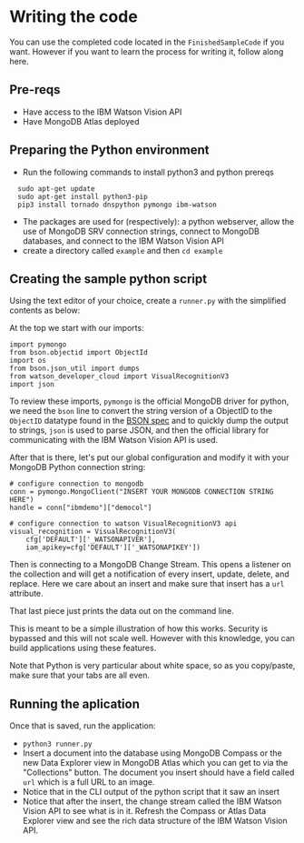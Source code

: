 # Writing the code
You can use the completed code located in the `FinishedSampleCode` if you want. However if you want to learn the process for writing it, follow along here.

## Pre-reqs
* Have access to the IBM Watson Vision API
* Have MongoDB Atlas deployed

## Preparing the Python environment
* Run the following commands to install python3 and python prereqs

```
  sudo apt-get update
  sudo apt-get install python3-pip
  pip3 install tornado dnspython pymongo ibm-watson
```

* The packages are used for (respectively): a python webserver, allow the use of MongoDB SRV connection strings, connect to MongoDB databases, and connect to the IBM Watson Vision API
* create a directory called `example` and then `cd example`

## Creating the sample python script
Using the text editor of your choice, create a `runner.py` with the simplified contents as below:

At the top we start with our imports:

```
import pymongo
from bson.objectid import ObjectId
import os
from bson.json_util import dumps
from watson_developer_cloud import VisualRecognitionV3
import json
```

To review these imports, `pymongo` is the official MongoDB driver for python, we need the `bson` line to convert the string version of a ObjectID to the `ObjectID` datatype found in the [BSON spec](http://bsonspec.org/) and to quickly dump the output to strings, `json` is used to parse JSON, and then the official library for communicating with the IBM Watson Vision API is used.

After that is there, let's put our global configuration and modify it with your MongoDB Python connection string:

```
# configure connection to mongodb
conn = pymongo.MongoClient("INSERT YOUR MONGODB CONNECTION STRING HERE")
handle = conn["ibmdemo"]["democol"]

# configure connection to watson VisualRecognitionV3 api
visual_recognition = VisualRecognitionV3(
    cfg['DEFAULT']['_WATSONAPIVER'],
    iam_apikey=cfg['DEFAULT']['_WATSONAPIKEY'])
```

Then is connecting to a MongoDB Change Stream. This opens a listener on the collection and will get a notification of every insert, update, delete, and replace. Here we care about an insert and make sure that insert has a `url` attribute. 

That last piece just prints the data out on the command line.

This is meant to be a simple illustration of how this works. Security is bypassed and this will not scale well. However with this knowledge, you can build applications using these features.

Note that Python is very particular about white space, so as you copy/paste, make sure that your tabs are all even.

## Running the aplication
Once that is saved, run the application:
* `python3 runner.py`
* Insert a document into the database using MongoDB Compass or the new Data Explorer view in MongoDB Atlas which you can get to via the "Collections" button. The document you insert should have a field called `url` which is a full URL to an image.
* Notice that in the CLI output of the python script that it saw an insert
* Notice that after the insert, the change stream called the IBM Watson Vision API to see what is in it. Refresh the Compass or Atlas Data Explorer view and see the rich data structure of the IBM Watson Vision API.
